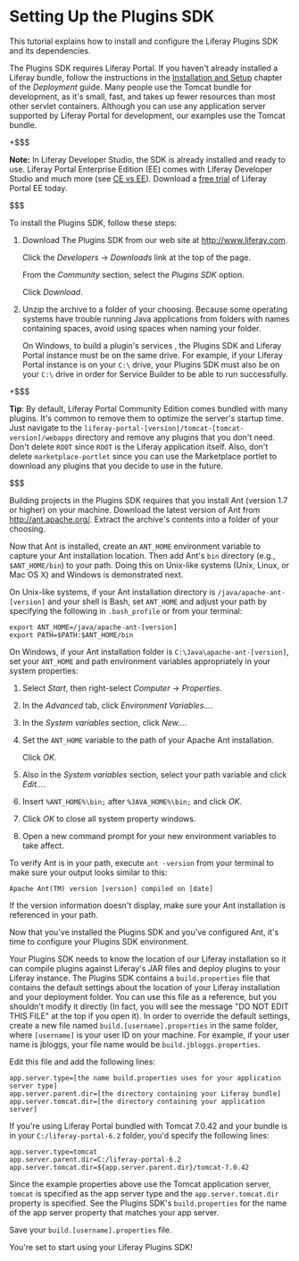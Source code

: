 # Setting Up the Plugins SDK [](id=setting-up-the-plugins-sdk)

This tutorial explains how to install and configure the Liferay Plugins SDK and
its dependencies. 

The Plugins SDK requires Liferay Portal. If you haven't already installed a
Liferay bundle, follow the instructions in the
[Installation and Setup](/discover/deployment/-/knowledge_base/6-2/installation-and-setup)
chapter of the *Deployment* guide. Many people use the Tomcat bundle for
development, as it's small, fast, and takes up fewer resources than most other
servlet containers. Although you can use any application server supported by
Liferay Portal for development, our examples use the Tomcat bundle. 

+$$$

**Note:** In Liferay Developer Studio,
the SDK is already installed and ready to use. Liferay Portal Enterprise
Edition (EE) comes with Liferay Developer Studio and much more (see
[CE vs EE](http://www.liferay.com/downloads/liferay-portal/overview)).
Download a
[free trial](http://www.liferay.com/c/portal/register_trial_license?redirect=/products/liferay-portal/ee/30-day-trial)
of Liferay Portal EE today. 

$$$

To install the Plugins SDK, follow these steps:

1.   Download The Plugins SDK from our web site at <http://www.liferay.com>. 

     Click the *Developers* &rarr; *Downloads* link at the top of the page. 

     From the *Community* section, select the *Plugins SDK* option. 

     Click *Download*. 

2.  Unzip the archive to a folder of your choosing. Because some operating
    systems have trouble running Java applications from folders with names
    containing spaces, avoid using spaces when naming your folder.

    <!-- TODO include reference to learning path, when it is available.
    On Windows, to build a plugin's services (see the
    [Service Builder](http://www.liferay.com) learning path)
    -->

    On Windows, to build a plugin's services , the Plugins SDK and Liferay
    Portal instance must be on the same drive. For example, if your Liferay
    Portal instance is on your `C:\` drive, your Plugins SDK must also be on
    your `C:\` drive in order for Service Builder to be able to run
    successfully. 

+$$$

**Tip**: By default, Liferay Portal
Community Edition comes bundled with many plugins. It's common to remove them to
optimize the server's startup time. Just navigate to the
`liferay-portal-[version]/tomcat-[tomcat-version]/webapps` directory and remove
any plugins that you don't need. Don't delete `ROOT` since `ROOT` is the Liferay
application itself. Also, don't delete `marketplace-portlet` since you can use
the Marketplace portlet to download any plugins that you decide to use in the
future. 

$$$

Building projects in the Plugins SDK requires that you install Ant (version 1.7
or higher) on your machine. Download the latest version of Ant from
<http://ant.apache.org/>. Extract the archive's contents into a folder of your
choosing. 

Now that Ant is installed, create an `ANT_HOME` environment variable to capture
your Ant installation location. Then add Ant's `bin` directory (e.g.,
`$ANT_HOME/bin`) to your path. Doing this on Unix-like systems (Unix, Linux, or
Mac OS X) and Windows is demonstrated next. 

On Unix-like systems, if your Ant installation directory is
`/java/apache-ant-[version]` and your shell is Bash, set `ANT_HOME` and adjust
your path by specifying the following in `.bash_profile` or from your terminal: 

    export ANT_HOME=/java/apache-ant-[version]
    export PATH=$PATH:$ANT_HOME/bin

On Windows, if your Ant installation folder is `C:\Java\apache-ant-[version]`,
set your `ANT_HOME` and path environment variables appropriately in your system
properties: 

1.  Select *Start*, then right-select *Computer* &rarr; *Properties*. 

2.  In the *Advanced* tab, click *Environment Variables...*. 

3.  In the *System variables* section, click *New...*. 

4.  Set the `ANT_HOME` variable to the path of your Apache Ant installation. 

    Click *OK*. 

5.  Also in the *System variables* section, select your path variable and click
    *Edit...*. 

6.  Insert `%ANT_HOME%\bin;` after `%JAVA_HOME%\bin;` and click *OK*. 

7.  Click *OK* to close all system property windows. 

8.  Open a new command prompt for your new environment variables to take affect. 

To verify Ant is in your path, execute `ant -version` from your terminal to make
sure your output looks similar to this: 

    Apache Ant(TM) version [version] compiled on [date]

If the version information doesn't display, make sure your Ant installation is
referenced in your path. 

Now that you've installed the Plugins SDK and you've configured Ant, it's time
to configure your Plugins SDK environment. 

Your Plugins SDK needs to know the location of our Liferay installation so it
can compile plugins against Liferay's JAR files and deploy plugins to your
Liferay instance. The Plugins SDK contains a `build.properties` file that
contains the default settings about the location of your Liferay installation
and your deployment folder. You can use this file as a reference, but you
shouldn't modify it directly (In fact, you will see the message "DO NOT EDIT
THIS FILE" at the top if you open it). In order to override the default
settings, create a new file named `build.[username].properties` in the same
folder, where `[username]` is your user ID on your machine. For example, if your
user name is jbloggs, your file name would be `build.jbloggs.properties`. 

Edit this file and add the following lines: 

    app.server.type=[the name build.properties uses for your application server type]
    app.server.parent.dir=[the directory containing your Liferay bundle]
    app.server.tomcat.dir=[the directory containing your application server]

If you're using Liferay Portal bundled with Tomcat 7.0.42 and your bundle is in
your `C:/liferay-portal-6.2` folder, you'd specify the following lines:

    app.server.type=tomcat
    app.server.parent.dir=C:/liferay-portal-6.2
    app.server.tomcat.dir=${app.server.parent.dir}/tomcat-7.0.42

Since the example properties above use the Tomcat application server, `tomcat`
is specified as the app server type and the `app.server.tomcat.dir` property is
specified. See the Plugins SDK's `build.properties` for the name of the app
server property that matches your app server. 

Save your `build.[username].properties` file. 

You're set to start using your Liferay Plugins SDK! 

